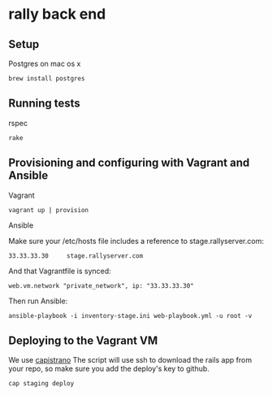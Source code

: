 # rally back end

## Setup

Postgres on mac os x

```
brew install postgres

```

## Running tests

rspec

```
rake

```

## Provisioning and configuring with Vagrant and Ansible

Vagrant

```
vagrant up | provision

```

Ansible

Make sure your /etc/hosts file includes a reference to stage.rallyserver.com:

```
33.33.33.30     stage.rallyserver.com
```
And that Vagrantfile is synced:

```
web.vm.network "private_network", ip: "33.33.33.30"
```

Then run Ansible:

```
ansible-playbook -i inventory-stage.ini web-playbook.yml -u root -v

```

## Deploying to the Vagrant VM

We use [capistrano](http://capistranorb.com)
The script will use ssh to download the rails app from your repo, so make sure you add the deploy's key to github.

```
cap staging deploy

```
